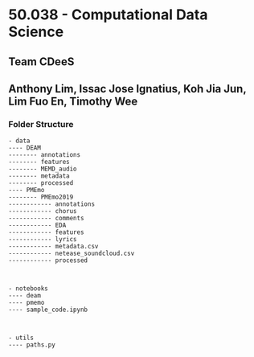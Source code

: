 # 50.038 - Computational Data Science
## Team CDeeS
## Anthony Lim, Issac Jose Ignatius, Koh Jia Jun, Lim Fuo En, Timothy Wee

### Folder Structure
```
- data
---- DEAM
-------- annotations
-------- features
-------- MEMD_audio
-------- metadata
-------- processed
---- PMEmo
-------- PMEmo2019
------------ annotations
------------ chorus
------------ comments
------------ EDA
------------ features
------------ lyrics
------------ metadata.csv
------------ netease_soundcloud.csv
------------ processed



- notebooks
---- deam
---- pmemo
---- sample_code.ipynb



- utils
---- paths.py

```
